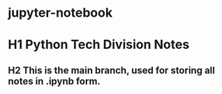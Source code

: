 # jupyter-notebook

# H1 Python Tech Division Notes

## H2 This is the main branch, used for storing all notes in .ipynb form.
